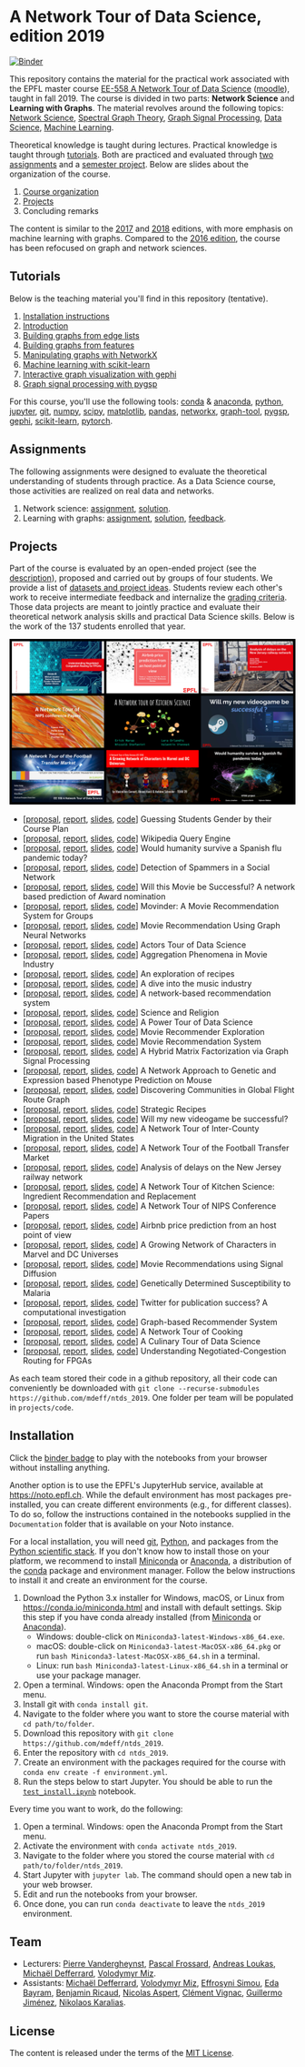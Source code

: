 # A Network Tour of Data Science, edition 2019

[![Binder](https://mybinder.org/badge_logo.svg)][binder]

[binder]: https://mybinder.org/v2/gh/mdeff/ntds_2019/outputs?urlpath=lab

This repository contains the material for the practical work associated with the EPFL master course [EE-558 A Network Tour of Data Science][epfl] ([moodle]), taught in fall 2019.
The course is divided in two parts: **Network Science** and **Learning with Graphs**.
The material revolves around the following topics:
[Network Science](https://en.wikipedia.org/wiki/Network_science),
[Spectral Graph Theory](https://en.wikipedia.org/wiki/Spectral_graph_theory),
[Graph Signal Processing](https://arxiv.org/abs/1211.0053),
[Data Science](https://en.wikipedia.org/wiki/Data_science),
[Machine Learning](https://en.wikipedia.org/wiki/Machine_learning).

Theoretical knowledge is taught during lectures.
Practical knowledge is taught through [tutorials](#tutorials).
Both are practiced and evaluated through [two assignments](#assignments) and a [semester project](#projects).
Below are slides about the organization of the course.

1. [Course organization][practical_info]
1. [Projects][projects]
1. Concluding remarks

The content is similar to the [2017] and [2018] editions, with more emphasis on machine learning with graphs.
Compared to the [2016 edition], the course has been refocused on graph and network sciences.

[epfl]: https://edu.epfl.ch/coursebook/en/a-network-tour-of-data-science-EE-558
[moodle]: https://moodle.epfl.ch/course/view.php?id=15299
[2016 edition]: https://github.com/mdeff/ntds_2016
[2017]: https://github.com/mdeff/ntds_2017
[2018]: https://github.com/mdeff/ntds_2018

[practical_info]: https://github.com/mdeff/ntds_2019/blob/outputs/slides/ntds_info.pdf
[projects]: https://github.com/mdeff/ntds_2019/blob/outputs/slides/ntds_projects.pdf

## Tutorials

Below is the teaching material you'll find in this repository (tentative).

1. [Installation instructions](#installation)
1. [Introduction][t01]
1. [Building graphs from edge lists][t02]
1. [Building graphs from features][t03]
1. [Manipulating graphs with NetworkX][t04]
1. [Machine learning with scikit-learn][t05]
1. [Interactive graph visualization with gephi][t06]
1. [Graph signal processing with pygsp][t07]

[t01]: https://nbviewer.jupyter.org/github/mdeff/ntds_2019/blob/outputs/tutorials/01_introduction.ipynb
[t02]: https://nbviewer.jupyter.org/github/mdeff/ntds_2019/blob/outputs/tutorials/02_graph_from_edge_list.ipynb
[t03]: https://nbviewer.jupyter.org/github/mdeff/ntds_2019/blob/outputs/tutorials/03_graph_from_features.ipynb
[t04]: https://nbviewer.jupyter.org/github/mdeff/ntds_2019/blob/outputs/tutorials/04_networkx.ipynb
[t05]: https://nbviewer.jupyter.org/github/mdeff/ntds_2019/blob/outputs/tutorials/05_scikit_learn.ipynb
[t06]: tutorials/06_visualization
[t07]: https://nbviewer.jupyter.org/github/mdeff/ntds_2019/blob/outputs/tutorials/07_pygsp.ipynb

For this course, you'll use the following tools:
[conda] & [anaconda], [python], [jupyter], [git], [numpy], [scipy], [matplotlib], [pandas], [networkx], [graph-tool], [pygsp], [gephi], [scikit-learn], [pytorch].

[conda]: https://conda.io
[anaconda]: https://anaconda.org
[python]: https://www.python.org
[jupyter]: https://jupyter.org
[git]: https://git-scm.com
[numpy]: https://www.numpy.org
[scipy]: https://www.scipy.org
[matplotlib]: https://matplotlib.org
[pandas]: https://pandas.pydata.org
[networkx]: https://networkx.github.io
[graph-tool]: https://graph-tool.skewed.de
[pygsp]: https://pygsp.readthedocs.io
[gephi]: https://gephi.org
[scikit-learn]: https://scikit-learn.org
[pytorch]: https://pytorch.org

## Assignments

The following assignments were designed to evaluate the theoretical understanding of students through practice.
As a Data Science course, those activities are realized on real data and networks.

1. Network science: [assignment][a1q], [solution][a1s].
1. Learning with graphs: [assignment][a2q], [solution][a2s], [feedback][a2f].

[a1q]: https://nbviewer.jupyter.org/github/mdeff/ntds_2019/blob/outputs/assignments/1_network_science.ipynb
[a1s]: https://nbviewer.jupyter.org/github/mdeff/ntds_2019/blob/outputs/assignments/1_network_science_solution.ipynb
[a2q]: https://nbviewer.jupyter.org/github/mdeff/ntds_2019/blob/outputs/assignments/2_learning_with_graphs.ipynb
[a2s]: https://nbviewer.jupyter.org/github/mdeff/ntds_2019/blob/outputs/assignments/2_learning_with_graphs_solution.ipynb
[a2f]: https://nbviewer.jupyter.org/github/mdeff/ntds_2019/blob/outputs/assignments/2_learning_with_graphs_feedback.ipynb

## Projects

Part of the course is evaluated by an open-ended project (see the [description][projects]), proposed and carried out by groups of four students.
We provide a list of [datasets and project ideas](projects).
Students review each other's work to receive intermediate feedback and internalize the [grading criteria](projects/grading.md).
Those data projects are meant to jointly practice and evaluate their theoretical network analysis skills and practical Data Science skills.
Below is the work of the 137 students enrolled that year.

![projects](projects/projects.jpg)

* [[proposal][p01], [report][r01], [slides][s01], [code][c01]] Guessing Students Gender by their Course Plan
* [[proposal][p02], [report][r02], [slides][s02], [code][c02]] Wikipedia Query Engine
* [[proposal][p03], [report][r03], [slides][s03], [code][c03]] Would humanity survive a Spanish flu pandemic today?
* [[proposal][p04], [report][r04], [slides][s04], [code][c04]] Detection of Spammers in a Social Network
* [[proposal][p05], [report][r05], [slides][s05], [code][c05]] Will this Movie be Successful? A network based prediction of Award nomination
* [[proposal][p06], [report][r06], [slides][s06], [code][c06]] Movinder: A Movie Recommendation System for Groups
* [[proposal][p07], [report][r07], [slides][s07], [code][c07]] Movie Recommendation Using Graph Neural Networks
* [[proposal][p08], [report][r08], [slides][s08], [code][c08]] Actors Tour of Data Science
* [[proposal][p09], [report][r09], [slides][s09], [code][c09]] Aggregation Phenomena in Movie Industry
* [[proposal][p10], [report][r10], [slides][s10], [code][c10]] An exploration of recipes
* [[proposal][p11], [report][r11], [slides][s11], [code][c11]] A dive into the music industry
* [[proposal][p12], [report][r12], [slides][s12], [code][c12]] A network-based recommendation system
* [[proposal][p13], [report][r13], [slides][s13], [code][c13]] Science and Religion
* [[proposal][p14], [report][r14], [slides][s14], [code][c14]] A Power Tour of Data Science
* [[proposal][p15], [report][r15], [slides][s15], [code][c15]] Movie Recommender Exploration
* [[proposal][p16], [report][r16], [slides][s16], [code][c16]] Movie Recommendation System
* [[proposal][p17], [report][r17], [slides][s17], [code][c17]] A Hybrid Matrix Factorization via Graph Signal Processing
* [[proposal][p18], [report][r18], [slides][s18], [code][c18]] A Network Approach to Genetic and Expression based Phenotype Prediction on Mouse
* [[proposal][p19], [report][r19], [slides][s19], [code][c19]] Discovering Communities in Global Flight Route Graph
* [[proposal][p20], [report][r20], [slides][s20], [code][c20]] Strategic Recipes
* [[proposal][p21], [report][r21], [slides][s21], [code][c21]] Will my new videogame be successful?
* [[proposal][p22], [report][r22], [slides][s22], [code][c22]] A Network Tour of Inter-County Migration in the United States
* [[proposal][p23], [report][r23], [slides][s23], [code][c23]] A Network Tour of the Football Transfer Market
* [[proposal][p24], [report][r24], [slides][s24], [code][c24]] Analysis of delays on the New Jersey railway network
* [[proposal][p25], [report][r25], [slides][s25], [code][c25]] A Network Tour of Kitchen Science: Ingredient Recommendation and Replacement
* [[proposal][p26], [report][r26], [slides][s26], [code][c26]] A Network Tour of NIPS Conference Papers
* [[proposal][p27], [report][r27], [slides][s27], [code][c27]] Airbnb price prediction from an host point of view
* [[proposal][p28], [report][r28], [slides][s28], [code][c28]] A Growing Network of Characters in Marvel and DC Universes
* [[proposal][p29], [report][r29], [slides][s29], [code][c29]] Movie Recommendations using Signal Diffusion
* [[proposal][p30], [report][r30], [slides][s30], [code][c30]] Genetically Determined Susceptibility to Malaria
* [[proposal][p32], [report][r32], [slides][s32], [code][c32]] Twitter for publication success? A computational investigation
* [[proposal][p33], [report][r33], [slides][s33], [code][c33]] Graph-based Recommender System
* [[proposal][p35], [report][r35], [slides][s35], [code][c35]] A Network Tour of Cooking
* [[proposal][p36], [report][r36], [slides][s36], [code][c36]] A Culinary Tour of Data Science
* [[proposal][p49], [report][r49], [slides][s49], [code][c49]] Understanding Negotiated-Congestion Routing for FPGAs

As each team stored their code in a github repository, all their code can conveniently be downloaded with `git clone --recurse-submodules https://github.com/mdeff/ntds_2019`.
One folder per team will be populated in `projects/code`.

[p01]: projects/proposals/team_01.pdf
[p02]: projects/proposals/team_02.pdf
[p03]: projects/proposals/team_03.pdf
[p04]: projects/proposals/team_04.pdf
[p05]: projects/proposals/team_05.pdf
[p06]: projects/proposals/team_06.pdf
[p07]: projects/proposals/team_07.pdf
[p08]: projects/proposals/team_08.pdf
[p09]: projects/proposals/team_09.pdf
[p10]: projects/proposals/team_10.pdf
[p11]: projects/proposals/team_11.pdf
[p12]: projects/proposals/team_12.pdf
[p13]: projects/proposals/team_13.pdf
[p14]: projects/proposals/team_14.pdf
[p15]: projects/proposals/team_15.pdf
[p16]: projects/proposals/team_16.pdf
[p17]: projects/proposals/team_17.pdf
[p18]: projects/proposals/team_18.pdf
[p19]: projects/proposals/team_19.pdf
[p20]: projects/proposals/team_20.pdf
[p21]: projects/proposals/team_21.pdf
[p22]: projects/proposals/team_22.pdf
[p23]: projects/proposals/team_23.pdf
[p24]: projects/proposals/team_24.pdf
[p25]: projects/proposals/team_25.pdf
[p26]: projects/proposals/team_26.pdf
[p27]: projects/proposals/team_27.pdf
[p28]: projects/proposals/team_28.pdf
[p29]: projects/proposals/team_29.pdf
[p30]: projects/proposals/team_30.pdf
[p32]: projects/proposals/team_32.pdf
[p33]: projects/proposals/team_33.pdf
[p35]: projects/proposals/team_35.pdf
[p36]: projects/proposals/team_36.pdf
[p49]: projects/proposals/team_49.pdf

[r01]: projects/reports/team_01.pdf
[r02]: projects/reports/team_02.pdf
[r03]: projects/reports/team_03.pdf
[r04]: projects/reports/team_04.pdf
[r05]: projects/reports/team_05.pdf
[r06]: projects/reports/team_06.pdf
[r07]: projects/reports/team_07.pdf
[r08]: projects/reports/team_08.pdf
[r09]: projects/reports/team_09.pdf
[r10]: projects/reports/team_10.pdf
[r11]: projects/reports/team_11.pdf
[r12]: projects/reports/team_12.pdf
[r13]: projects/reports/team_13.pdf
[r14]: projects/reports/team_14.pdf
[r15]: projects/reports/team_15.pdf
[r16]: projects/reports/team_16.pdf
[r17]: projects/reports/team_17.pdf
[r18]: projects/reports/team_18.pdf
[r19]: projects/reports/team_19.pdf
[r20]: projects/reports/team_20.pdf
[r21]: projects/reports/team_21.pdf
[r22]: projects/reports/team_22.pdf
[r23]: projects/reports/team_23.pdf
[r24]: projects/reports/team_24.pdf
[r25]: projects/reports/team_25.pdf
[r26]: projects/reports/team_26.pdf
[r27]: projects/reports/team_27.pdf
[r28]: projects/reports/team_28.pdf
[r29]: projects/reports/team_29.pdf
[r30]: projects/reports/team_30.pdf
[r32]: projects/reports/team_32.pdf
[r33]: projects/reports/team_33.pdf
[r35]: projects/reports/team_35.pdf
[r36]: projects/reports/team_36.pdf
[r49]: projects/reports/team_49.pdf

[s01]: projects/slides/team_01.pdf
[s02]: projects/slides/team_02.pdf
[s03]: projects/slides/team_03.pdf
[s04]: projects/slides/team_04.pdf
[s05]: projects/slides/team_05.pdf
[s06]: projects/slides/team_06.pdf
[s07]: projects/slides/team_07.pdf
[s08]: projects/slides/team_08.pdf
[s09]: projects/slides/team_09.pdf
[s10]: projects/slides/team_10.pdf
[s11]: projects/slides/team_11.pdf
[s12]: projects/slides/team_12.pdf
[s13]: projects/slides/team_13.pdf
[s14]: projects/slides/team_14.pdf
[s15]: projects/slides/team_15.pdf
[s16]: projects/slides/team_16.pdf
[s17]: projects/slides/team_17.pdf
[s18]: projects/slides/team_18.pdf
[s19]: projects/slides/team_19.pdf
[s20]: projects/slides/team_20.pdf
[s21]: projects/slides/team_21.pdf
[s22]: projects/slides/team_22.pdf
[s23]: projects/slides/team_23.pdf
[s24]: projects/slides/team_24.pdf
[s25]: projects/slides/team_25.pdf
[s26]: projects/slides/team_26.pdf
[s27]: projects/slides/team_27.pdf
[s28]: projects/slides/team_28.pdf
[s29]: projects/slides/team_29.pdf
[s30]: projects/slides/team_30.pdf
[s32]: projects/slides/team_32.pdf
[s33]: projects/slides/team_33.pdf
[s35]: projects/slides/team_35.pdf
[s36]: projects/slides/team_36.pdf
[s49]: projects/slides/team_49.pdf

[c01]: https://github.com/jm-x-1/NTDS_2019_PROJECT_TEAM_1
[c02]: https://github.com/FredBaos/Ntds_project_team02
[c03]: https://github.com/jonathan-doenz/spanish_flu_on_airports
[c04]: https://github.com/alielabridi/NTDS_2019
[c05]: https://github.com/carparel/NTDS
[c06]: https://github.com/Movinder/movielens-imdb-exploration
[c07]: https://github.com/dinotuku/ntds-2019-project-team-7
[c08]: https://github.com/eliasmpw/EE-558-ntds/tree/master/projects/project_ntds_2019
[c09]: https://github.com/EPFLEXCLT/NTDS2019_team9
[c10]: https://github.com/alex-mocanu/A-Network-Tour-of-DS-Homework/tree/master/Project
[c11]: https://github.com/SachaLeblanc/NTDS_final
[c12]: https://github.com/Lambo97/MovieRecommendation
[c13]: https://github.com/aaag97/ntds-projects
[c14]: https://github.com/TheUser0571/NTDS_assignments/tree/master/Project
[c15]: https://github.com/arthurbabey/DeepMovieRecommender
[c16]: https://github.com/aurkinet/Group-16
[c17]: https://github.com/blagojce95/ntds_project
[c18]: https://github.com/raphaelreis/Network_tour_of_mice_genetics
[c19]: https://github.com/lchenbb/NTDS2019_Project
[c20]: https://github.com/raphstrebel/ntds_project
[c21]: https://github.com/michaelhodara/ntds_2019_team21
[c22]: https://github.com/zxyzz/ntds_project
[c23]: https://github.com/Saibo-creator/ntds_project
[c24]: https://github.com/linahcharif/NTDS-Team24
[c25]: https://github.com/misterw97/ntds_kitchen_science
[c26]: https://github.com/sting1000/ntds_project
[c27]: https://github.com/sfurter/Project_NTDS_Group_27
[c28]: https://github.com/ahmedkooli/ntds_comics
[c29]: https://github.com/jlabhard/ntds_project_movielens
[c30]: https://github.com/arturs68/ntds-genetic-malaria-susceptibility
[c32]: https://github.com/albornet/ntds_2019_team_32
[c33]: https://github.com/YuxuanLongBeyond/Graph-based-Recommendation-System
[c35]: https://github.com/gaumuel/ntds2019_project
[c36]: https://github.com/Davit98/NTDS-Project
[c49]: https://github.com/m-asiatici/ntds-2019-team-49-fpga

## Installation

Click the [binder badge][binder] to play with the notebooks from your browser without installing anything.

Another option is to use the EPFL's JupyterHub service, available at <https://noto.epfl.ch>.
While the default environment has most packages pre-installed, you can create different environments (e.g., for different classes).
To do so, follow the instructions contained in the notebooks supplied in the `Documentation` folder that is available on your Noto instance.

For a local installation, you will need [git], [Python], and packages from the [Python scientific stack][scipy].
If you don't know how to install those on your platform, we recommend to install [Miniconda] or [Anaconda], a distribution of the [conda] package and environment manager.
Follow the below instructions to install it and create an environment for the course.

1. Download the Python 3.x installer for Windows, macOS, or Linux from <https://conda.io/miniconda.html> and install with default settings.
   Skip this step if you have conda already installed (from [Miniconda] or [Anaconda]).
   * Windows: double-click on `Miniconda3-latest-Windows-x86_64.exe`.
   * macOS: double-click on `Miniconda3-latest-MacOSX-x86_64.pkg` or run `bash Miniconda3-latest-MacOSX-x86_64.sh` in a terminal.
   * Linux: run `bash Miniconda3-latest-Linux-x86_64.sh` in a terminal or use your package manager.
1. Open a terminal.
   Windows: open the Anaconda Prompt from the Start menu.
1. Install git with `conda install git`.
1. Navigate to the folder where you want to store the course material with `cd path/to/folder`.
1. Download this repository with `git clone https://github.com/mdeff/ntds_2019`.
1. Enter the repository with `cd ntds_2019`.
1. Create an environment with the packages required for the course with `conda env create -f environment.yml`.
1. Run the steps below to start Jupyter. You should be able to run the [`test_install.ipynb`][test_install] notebook.

[test_install]: https://nbviewer.jupyter.org/github/mdeff/ntds_2019/blob/outputs/test_install.ipynb

Every time you want to work, do the following:

1. Open a terminal.
   Windows: open the Anaconda Prompt from the Start menu.
1. Activate the environment with `conda activate ntds_2019`.
1. Navigate to the folder where you stored the course material with `cd path/to/folder/ntds_2019`.
1. Start Jupyter with `jupyter lab`.
   The command should open a new tab in your web browser.
1. Edit and run the notebooks from your browser.
1. Once done, you can run `conda deactivate` to leave the `ntds_2019` environment.

[git]: https://git-scm.com
[python]: https://www.python.org
[scipy]: https://www.scipy.org
[anaconda]: https://www.anaconda.com/download
[miniconda]: https://conda.io/miniconda.html
[conda]: https://conda.io
[conda-forge]: https://conda-forge.org

## Team

* Lecturers:
[Pierre Vandergheynst](https://people.epfl.ch/pierre.vandergheynst),
[Pascal Frossard](https://people.epfl.ch/pascal.frossard),
[Andreas Loukas](https://andreasloukas.blog),
[Michaël Defferrard](https://deff.ch),
[Volodymyr Miz](http://miz.space).
* Assistants:
[Michaël Defferrard](https://deff.ch),
[Volodymyr Miz](http://miz.space),
[Effrosyni Simou](https://people.epfl.ch/effrosyni.simou),
[Eda Bayram](https://people.epfl.ch/eda.bayram),
[Benjamin Ricaud](https://github.com/bricaud),
[Nicolas Aspert](https://people.epfl.ch/nicolas.aspert),
[Clément Vignac](https://people.epfl.ch/clement.vignac),
[Guillermo Jiménez](https://gortizji.github.io),
[Nikolaos Karalias](https://people.epfl.ch/nikolaos.karalias).

## License

The content is released under the terms of the [MIT License](LICENSE.txt).
